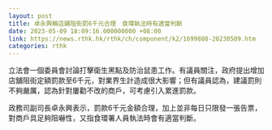 ```yaml
---
layout: post
title: 卓永興稱店舖阻街罰6千元合理　食環執法時有適當判斷
date: 2023-05-09 18:09:16.000000000 +08:00
link: https://news.rthk.hk/rthk/ch/component/k2/1699880-20230509.htm
categories: rthk
---
```


立法會一個委員會討論打擊衛生黑點及防治鼠患工作。有議員關注，政府提出增加店舖阻街定額罰款至6千元，對業界生計造成很大影響；但有議員認為，建議罰則不夠嚴厲，認為針對屢勸不改的商戶，可考慮引入累進罰款。

政務司副司長卓永興表示，罰款6千元金額合理，加上並非每日只限發一張告票，對商戶具足夠阻嚇性，又指食環署人員執法時會有適當判斷。

